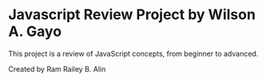 # Javascript Review Project by Wilson A. Gayo
This project is a review of JavaScript concepts, from beginner to advanced.

Created by Ram Railey B. Alin